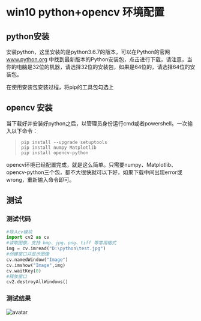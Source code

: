 # win10 python+opencv 环境配置

## python安装

安装python，这里安装的是python3.6.7的版本，可以在Python的官网 www.python.org 中找到最新版本的Python安装包，点击进行下载，请注意，当你的电脑是32位的机器，请选择32位的安装包，如果是64位的，请选择64位的安装包。

在使用安装包安装过程，将pip的工具包勾选上

## opencv 安装

当下载好并安装好python之后，以管理员身份运行cmd或者powershell。一次输入以下命令：

> ```
> pip install --upgrade setuptools
> pip install numpy Matplotlib
> pip install opencv-python
> ```

opencv环境已经配置完成，就是这么简单。只需要numpy、Matplotlib、opencv-python三个包，都不大很快就可以下好，如果下载中间出现error或wrong，重新输入命令即可。

## 测试

### 测试代码

```python
#导入cv模块
import cv2 as cv
#读取图像，支持 bmp、jpg、png、tiff 等常用格式
img = cv.imread("D:\python\test.jpg")
#创建窗口并显示图像
cv.namedWindow("Image")
cv.imshow("Image",img)
cv.waitKey(0)
#释放窗口
cv2.destroyAllWindows() 
```

### 测试结果

![avatar](https://github.com/zengqq1997/python-opencv-/blob/master/测试结果.jpg)

